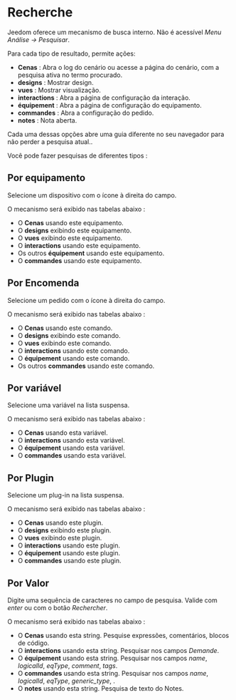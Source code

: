 # Recherche

Jeedom oferece um mecanismo de busca interno. Não é acessível *Menu Análise → Pesquisar*.

Para cada tipo de resultado, permite ações:
- **Cenas** : Abra o log do cenário ou acesse a página do cenário, com a pesquisa ativa no termo procurado.
- **designs** : Mostrar design.
- **vues** : Mostrar visualização.
- **interactions** : Abra a página de configuração da interação.
- **équipement** : Abra a página de configuração do equipamento.
- **commandes** : Abra a configuração do pedido.
- **notes** : Nota aberta.

Cada uma dessas opções abre uma guia diferente no seu navegador para não perder a pesquisa atual..

Você pode fazer pesquisas de diferentes tipos :

## Por equipamento

Selecione um dispositivo com o ícone à direita do campo.

O mecanismo será exibido nas tabelas abaixo :

- O **Cenas** usando este equipamento.
- O **designs** exibindo este equipamento.
- O **vues** exibindo este equipamento.
- O **interactions** usando este equipamento.
- Os outros **équipement** usando este equipamento.
- O **commandes** usando este equipamento.

## Por Encomenda

Selecione um pedido com o ícone à direita do campo.

O mecanismo será exibido nas tabelas abaixo :

- O **Cenas** usando este comando.
- O **designs** exibindo este comando.
- O **vues** exibindo este comando.
- O **interactions** usando este comando.
- O **équipement** usando este comando.
- Os outros **commandes** usando este comando.

## Por variável

Selecione uma variável na lista suspensa.

O mecanismo será exibido nas tabelas abaixo :

- O **Cenas** usando esta variável.
- O **interactions** usando esta variável.
- O **équipement** usando esta variável.
- O **commandes** usando esta variável.

## Por Plugin

Selecione um plug-in na lista suspensa.

O mecanismo será exibido nas tabelas abaixo :

- O **Cenas** usando este plugin.
- O **designs** exibindo este plugin.
- O **vues** exibindo este plugin.
- O **interactions** usando este plugin.
- O **équipement** usando este plugin.
- O **commandes** usando este plugin.

## Por Valor

Digite uma sequência de caracteres no campo de pesquisa. Valide com *enter* ou com o botão *Rechercher*.

O mecanismo será exibido nas tabelas abaixo :

- O **Cenas** usando esta string.
	Pesquise expressões, comentários, blocos de código.
- O **interactions** usando esta string.
	Pesquisar nos campos *Demande*.
- O **équipement** usando esta string.
	Pesquisar nos campos *name*, *logicalId*, *eqType*, *comment*, *tags*.
- O **commandes** usando esta string.
	Pesquisar nos campos *name*, *logicalId*, *eqType*, *generic_type*, .
- O **notes** usando esta string.
	Pesquisa de texto do Notes.

